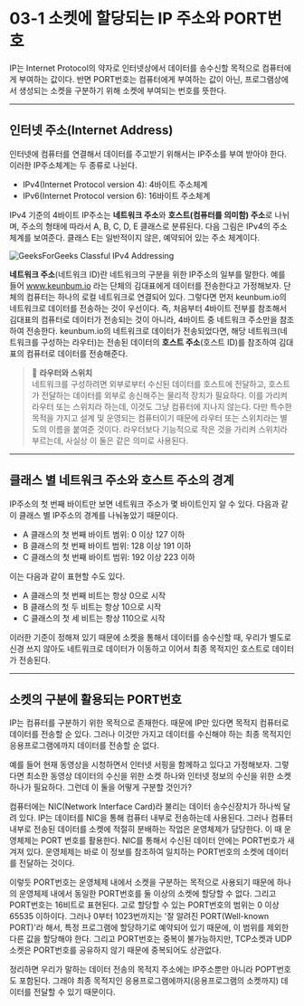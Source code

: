 # 03-1 소켓에 할당되는 IP 주소와 PORT번호

IP는 Internet Protocol의 약자로 인터넷상에서 데이터를 송수신할 목적으로 컴퓨터에게 부여하는 값이다. 
반면 PORT번호는 컴퓨터에게 부여하는 값이 아닌, 프로그램상에서 생성되는 소켓을 구분하기 위해 소켓에 부여되는 번호를 뜻한다.

---

## 인터넷 주소(Internet Address)

인터넷에 컴퓨터를 연결해서 데이터를 주고받기 위해서는 IP주소를 부여 받아야 한다. 
이러한 IP주소체계는 두 종류로 나뉜다.

* IPv4(Internet Protocol version 4):     4바이트 주소체계
* IPv6(Internet Protocol version 6):     16바이트 주소체계

IPv4 기준의 4바이트 IP주소는 **네트워크 주소**와 **호스트(컴퓨터를 의미함) 주소**로 나뉘며, 주소의 형태에 따라서
A, B, C, D, E 클래스로 분류된다. 다음 그림은 IPv4의 주소 체계를 보여준다. 클래스 E는 일반적이지 않은, 예약되어 있는 주소 체계이다.

![GeeksForGeeks Classful IPv4 Addressing](https://media.geeksforgeeks.org/wp-content/cdn-uploads/IP_addressing_3.jpg)

**네트워크 주소**(네트워크 ID)란 네트워크의 구분을 위한 IP주소의 일부를 말한다. 예를 들어 www.keunbum.io 라는 단체의 김대표에게 데이터를 전송한다고 가정해보자. 단체의 컴퓨터는 하나의 로컬 네트워크로 연결되어 있다. 그렇다면 먼저 keunbum.io의 네트워크로 데이터를 전송하는 것이 우선이다. 즉, 처음부터 4바이트 전부를 참조해서 김대표의 컴퓨터로 데이터가 전송되는 것이 아니라, 4바이트 중 네트워크 주소만을 참조하여 전송한다. keunbum.io의 네트워크로 데이터가 전송되었다면, 해당 네트워크(네트워크를 구성하는 라우터)는 전송된 데이터의 **호스트 주소**(호스트 ID)를 참조하여 김대표의 컴퓨터로 데이터를 전송해준다.


>🔖 **라우터와 스위치**  
>네트워크를 구성하려면 외부로부터 수신된 데이터를 호스트에 전달하고, 호스트가 전달하는 데이터를 외부로 송신해주는 물리적 장치가 필요하다. 이를 가리켜 라우터 또는 스위치라 하는데, 이것도 그냥 컴퓨터에 지나지 않는다. 다만 특수한 목적을 가지고 설계 및 운영되는 컴퓨터이기 때문에 라우터 또는 스위치라는 별도의 이름을 붙여준 것이다. 라우터보다 기능적으로 작은 것을 가리켜 스위치라 부르는데, 사실상 이 둘은 같은 의미로 사용된다.


---

## 클래스 별 네트워크 주소와 호스트 주소의 경계

IP주소의 첫 번째 바이트만 보면 네트워크 주소가 몇 바이트인지 알 수 있다. 다음과 같이 클래스 별 IP주소의 경계를 나눠놓았기 때문이다.
- A 클래스의 첫 번째 바이트 범위:       0 이상 127 이하
- B 클래스의 첫 번째 바이트 범위:       128 이상 191 이하
- C 클래스의 첫 번째 바이트 범위:       192 이상 223 이하

이는 다음과 같이 표현할 수도 있다.
- A 클래스의 첫 번째 비트는 항상 0으로 시작
- B 클래스의 첫 두 비트는 항상 10으로 시작
- C 클래스의 첫 세 비트는 항상 110으로 시작

이러한 기준이 정해져 있기 때문에 소켓을 통해서 데이터를 송수신할 때, 우리가 별도로 신경 쓰지 않아도 
네트워크로 데이터가 이동하고 이어서 최종 목적지인 호스트로 데이터가 전송된다.


---

## 소켓의 구분에 활용되는 PORT번호

IP는 컴퓨터를 구분하기 위한 목적으로 존재한다. 때문에 IP만 있다면 목적지 컴퓨터로 데이터를 전송할 순 있다. 그러나 이것만 가지고 데이터를 수신해야 하는 최종 목적지인 응용프로그램에까지 데이터를 전송할 순 없다.  

예를 들어 현재 동영상을 시청하면서 인터넷 서핑을 함께하고 있다고 가정해보자. 그렇다면 최소한 동영상 데이터의 수신을 위한 소켓 하나와 인터넷 정보의 수신을 위한 소켓 하나가 필요하다. 그런데 이 둘을 어떻게 구분할 것인가?  

컴퓨터에는 NIC(Network Interface Card)라 불리는 데이터 송수신장치가 하나씩 달려 있다. IP는 데이터를 NIC을 통해 컴퓨터 내부로 전송하는데 사용된다. 그러나 컴퓨터 내부로 전송된 데이터를 소켓에 적절히 분배하는 작업은 운영체제가 담당한다. 이 때 운영체제는 PORT 번호를 활용한다. NIC를 통해서 수신된 데이터 안에는 PORT번호가 새겨져 있다. 운영체제는 바로 이 정보를 참조하여 일치하는 PORT번호의 소켓에 데이터를 전달하는 것이다.  

이렇듯 PORT번호는 운영체제 내에서 소켓을 구분하는 목적으로 사용되기 때문에 하나의 운영체제 내에서 동일한 PORT번호를 둘 이상의 소켓에 할당할 수 없다. 그리고 PORT번호는 16비트로 표현된다. 고로 할당할 수 있는 PORT번호의 범위는 0 이상 65535 이하이다. 그러나 0부터 1023번까지는 '잘 알려진 PORT(Well-known PORT)'라 해서, 특정 프로그램에 할당하기로 예약되어 있기 때문에, 이 범위를 제외한 다른 값을 할당해야 한다. 그리고 PORT번호는 중복이 불가능하지만, TCP소켓과 UDP소켓은 PORT번호를 공유하지 않기 때문에 중복되어도 상관없다.  

정리하면 우리가 말하는 데이터 전송의 목적지 주소에는 IP주소뿐만 아니라 POPT번호도 포함된다. 그래야 최종 목적지인 응용프로그램에까지(응용프로그램의 소켓까지) 데이터를 전달할 수 있기 때문이다.